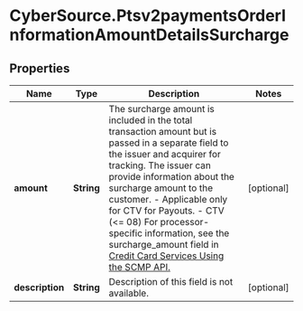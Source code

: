 # CyberSource.Ptsv2paymentsOrderInformationAmountDetailsSurcharge

## Properties
Name | Type | Description | Notes
------------ | ------------- | ------------- | -------------
**amount** | **String** | The surcharge amount is included in the total transaction amount but is passed in a separate field to the issuer and acquirer for tracking. The issuer can provide information about the surcharge amount to the customer.  - Applicable only for CTV for Payouts. - CTV (&lt;&#x3D; 08)  For processor-specific information, see the surcharge_amount field in [Credit Card Services Using the SCMP API.](http://apps.cybersource.com/library/documentation/dev_guides/CC_Svcs_SCMP_API/html)  | [optional] 
**description** | **String** | Description of this field is not available. | [optional] 


